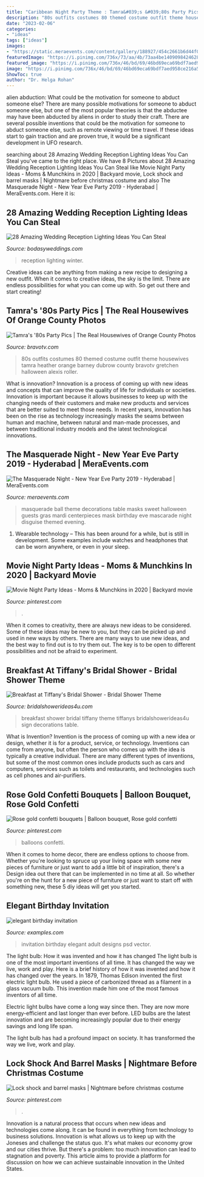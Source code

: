 ```yaml
---
title: "Caribbean Night Party Theme : Tamra&#039;s &#039;80s Party Pics"
description: "80s outfits costumes 80 themed costume outfit theme housewives tamra heather orange barney dubrow county bravotv gretchen halloween alexis roller"
date: "2023-02-06"
categories:
- "ideas"
tags: ["ideas"]
images:
- "https://static.meraevents.com/content/gallery/188927/454c2661b6d44f004968fedfb6d8f2071545560908.jpg"
featuredImage: "https://i.pinimg.com/736x/73/aa/4b/73aa4be140909842462868df605b5c49.jpg"
featured_image: "https://i.pinimg.com/736x/46/bd/69/46bd69eca69bdf7aed958ce216a56600.jpg"
image: "https://i.pinimg.com/736x/46/bd/69/46bd69eca69bdf7aed958ce216a56600.jpg"
ShowToc: true
author: "Dr. Helga Rohan"
---
```



alien abduction: What could be the motivation for someone to abduct someone else?
There are many possible motivations for someone to abduct someone else, but one of the most popular theories is that the abductee may have been abducted by aliens in order to study their craft. There are several possible inventions that could be the motivation for someone to abduct someone else, such as remote viewing or time travel. If these ideas start to gain traction and are proven true, it would be a significant development in UFO research.

	

		
searching about 28 Amazing Wedding Reception Lighting Ideas You Can Steal you've came to the right place. We have 8 Pictures about 28 Amazing Wedding Reception Lighting Ideas You Can Steal like Movie Night Party Ideas - Moms &amp; Munchkins in 2020 | Backyard movie, Lock shock and barrel masks | Nightmare before christmas costume and also The Masquerade Night - New Year Eve Party 2019 - Hyderabad | MeraEvents.com. Here it is:
		
    
## 28 Amazing Wedding Reception Lighting Ideas You Can Steal

<img loading=lazy src="https://bodasyweddings.com/wp-content/uploads/2018/01/winter-wedding.jpg" onerror="this.onerror=null;this.src='https://tse2.mm.bing.net/th?id=OIP.gEcxy8HueJXJGArJg2icjwHaLH&amp;pid=15.1';" alt="28 Amazing Wedding Reception Lighting Ideas You Can Steal">

_Source: bodasyweddings.com_

>reception lighting winter. 

	

Creative ideas can be anything from making a new recipe to designing a new outfit. When it comes to creative ideas, the sky is the limit. There are endless possibilities for what you can come up with. So get out there and start creating!

    
## Tamra&#039;s &#039;80s Party Pics | The Real Housewives Of Orange County Photos

<img loading=lazy src="https://www.bravotv.com/sites/bravo/files/styles/media-gallery-computer/public/legacy/photos/realhousewivesoforangecountyseasonseason7gallery80sbunkopersonal08.jpg?itok=VnF5KiyE" onerror="this.onerror=null;this.src='https://tse2.mm.bing.net/th?id=OIP.9LJPSy_ToQ9e5omS7xOIuQHaFK&amp;pid=15.1';" alt="Tamra&#039;s &#039;80s Party Pics | The Real Housewives of Orange County Photos">

_Source: bravotv.com_

>80s outfits costumes 80 themed costume outfit theme housewives tamra heather orange barney dubrow county bravotv gretchen halloween alexis roller. 

	

What is innovation?
Innovation is a process of coming up with new ideas and concepts that can improve the quality of life for individuals or societies. Innovation is important because it allows businesses to keep up with the changing needs of their customers and make new products and services that are better suited to meet those needs. In recent years, innovation has been on the rise as technology increasingly masks the seams between human and machine, between natural and man-made processes, and between traditional industry models and the latest technological innovations.

    
## The Masquerade Night - New Year Eve Party 2019 - Hyderabad | MeraEvents.com

<img loading=lazy src="https://static.meraevents.com/content/gallery/188927/454c2661b6d44f004968fedfb6d8f2071545560908.jpg" onerror="this.onerror=null;this.src='https://tse1.mm.bing.net/th?id=OIP.jDn49ksrM_zMBC_DzN5iSQHaLH&amp;pid=15.1';" alt="The Masquerade Night - New Year Eve Party 2019 - Hyderabad | MeraEvents.com">

_Source: meraevents.com_

>masquerade ball theme decorations table masks sweet halloween guests gras mardi centerpieces mask birthday eve mascarade night disguise themed evening. 

	

1. Wearable technology – This has been around for a while, but is still in development. Some examples include watches and headphones that can be worn anywhere, or even in your sleep.

    
## Movie Night Party Ideas - Moms &amp; Munchkins In 2020 | Backyard Movie

<img loading=lazy src="https://i.pinimg.com/736x/46/bd/69/46bd69eca69bdf7aed958ce216a56600.jpg" onerror="this.onerror=null;this.src='https://tse1.mm.bing.net/th?id=OIP.G4Dpoq89NuO_v28Lfk9BSAHaNT&amp;pid=15.1';" alt="Movie Night Party Ideas - Moms &amp; Munchkins in 2020 | Backyard movie">

_Source: pinterest.com_

>. 

	

When it comes to creativity, there are always new ideas to be considered. Some of these ideas may be new to you, but they can be picked up and used in new ways by others. There are many ways to use new ideas, and the best way to find out is to try them out. The key is to be open to different possibilities and not be afraid to experiment.

    
## Breakfast At Tiffany&#039;s Bridal Shower - Bridal Shower Theme

<img loading=lazy src="https://www.bridalshowerideas4u.com/wp-content/uploads/2015/12/breakfast-at-tiffanys-sign.jpg" onerror="this.onerror=null;this.src='https://tse4.mm.bing.net/th?id=OIP.efKjDw5uweypU2TPT6-srwHaJB&amp;pid=15.1';" alt="Breakfast at Tiffany&#039;s Bridal Shower - Bridal Shower Theme">

_Source: bridalshowerideas4u.com_

>breakfast shower bridal tiffany theme tiffanys bridalshowerideas4u sign decorations table. 

	

What is Invention?
Invention is the process of coming up with a new idea or design, whether it is for a product, service, or technology. Inventions can come from anyone, but often the person who comes up with the idea is typically a creative individual. There are many different types of inventions, but some of the most common ones include products such as cars and computers, services such as toilets and restaurants, and technologies such as cell phones and air-purifiers.

    
## Rose Gold Confetti Bouquets | Balloon Bouquet, Rose Gold Confetti

<img loading=lazy src="https://i.pinimg.com/736x/22/31/e2/2231e27c110bd4fc7821cae1658a0358.jpg" onerror="this.onerror=null;this.src='https://tse4.mm.bing.net/th?id=OIP.yPIyGHuY0w8_qnUsPTbMUgHaNd&amp;pid=15.1';" alt="Rose gold confetti bouquets | Balloon bouquet, Rose gold confetti">

_Source: pinterest.com_

>balloons confetti. 

	

When it comes to home decor, there are endless options to choose from. Whether you're looking to spruce up your living space with some new pieces of furniture or just want to add a little bit of inspiration, there's a Design idea out there that can be implemented in no time at all. So whether you're on the hunt for a new piece of furniture or just want to start off with something new, these 5 diy ideas will get you started.

    
## Elegant Birthday Invitation

<img loading=lazy src="https://images.examples.com/wp-content/uploads/2017/11/Elegant-Birthday-Invitation.jpg" onerror="this.onerror=null;this.src='https://tse4.mm.bing.net/th?id=OIP.Bi3SjPfwAvXLxmzskpfhQQHaKU&amp;pid=15.1';" alt="elegant birthday invitation">

_Source: examples.com_

>invitation birthday elegant adult designs psd vector. 

	

The light bulb: How it was invented and how it has changed
The light bulb is one of the most important inventions of all time. It has changed the way we live, work and play. Here is a brief history of how it was invented and how it has changed over the years.
In 1879, Thomas Edison invented the first electric light bulb. He used a piece of carbonized thread as a filament in a glass vacuum bulb. This invention made him one of the most famous inventors of all time.

Electric light bulbs have come a long way since then. They are now more energy-efficient and last longer than ever before. LED bulbs are the latest innovation and are becoming increasingly popular due to their energy savings and long life span.

The light bulb has had a profound impact on society. It has transformed the way we live, work and play.

    
## Lock Shock And Barrel Masks | Nightmare Before Christmas Costume

<img loading=lazy src="https://i.pinimg.com/736x/73/aa/4b/73aa4be140909842462868df605b5c49.jpg" onerror="this.onerror=null;this.src='https://tse2.mm.bing.net/th?id=OIP.SOjETddnMZuucXExXJrLXwHaJ3&amp;pid=15.1';" alt="Lock shock and barrel masks | Nightmare before christmas costume">

_Source: pinterest.com_

>. 

	

Innovation is a natural process that occurs when new ideas and technologies come along. It can be found in everything from technology to business solutions. Innovation is what allows us to keep up with the Joneses and challenge the status quo. It's what makes our economy grow and our cities thrive. But there's a problem: too much innovation can lead to stagnation and poverty. This article aims to provide a platform for discussion on how we can achieve sustainable innovation in the United States.

